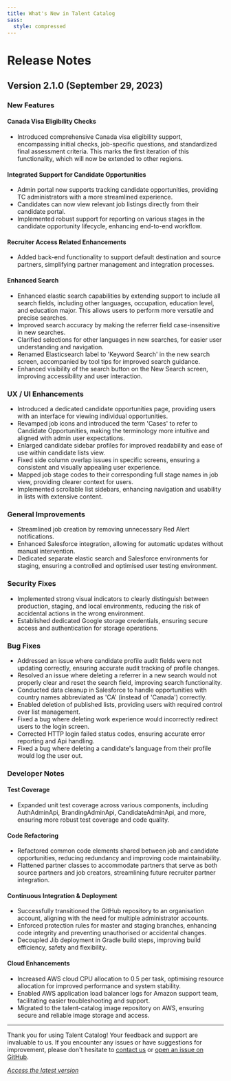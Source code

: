 ```yaml
---
title: What's New in Talent Catalog
sass:
  style: compressed
---
```


# Release Notes

## Version 2.1.0 (September 29, 2023)

### New Features

#### Canada Visa Eligibility Checks

- Introduced comprehensive Canada visa eligibility support, encompassing initial checks, job-specific questions, and 
standardized final assessment criteria. This marks the first iteration of this functionality, which will now be extended 
to other regions.

#### Integrated Support for Candidate Opportunities

- Admin portal now supports tracking candidate opportunities, providing TC administrators with a more streamlined 
experience.
- Candidates can now view relevant job listings directly from their candidate portal.
- Implemented robust support for reporting on various stages in the candidate opportunity lifecycle, enhancing 
end-to-end workflow.

#### Recruiter Access Related Enhancements

- Added back-end functionality to support default destination and source partners, simplifying partner management and 
integration processes.

#### Enhanced Search

- Enhanced elastic search capabilities by extending support to include all search fields, including other languages,
  occupation, education level, and education major. This allows users to perform more versatile and precise searches.
- Improved search accuracy by making the referrer field case-insensitive in new searches.
- Clarified selections for other languages in new searches, for easier user understanding and navigation.
- Renamed Elasticsearch label to 'Keyword Search' in the new search screen, accompanied by tool tips for improved search
  guidance.
- Enhanced visibility of the search button on the New Search screen, improving accessibility and user interaction.

  
### UX / UI Enhancements

- Introduced a dedicated candidate opportunities page, providing users with an interface for viewing individual 
opportunities.
- Revamped job icons and introduced the term 'Cases' to refer to Candidate Opportunities, making the terminology more 
intuitive and aligned with admin user expectations.
- Enlarged candidate sidebar profiles for improved readability and ease of use within candidate lists view.
- Fixed side column overlap issues in specific screens, ensuring a consistent and visually appealing user experience.
- Mapped job stage codes to their corresponding full stage names in job view, providing clearer context for users.
- Implemented scrollable list sidebars, enhancing navigation and usability in lists with extensive content.


### General Improvements

- Streamlined job creation by removing unnecessary Red Alert notifications.
- Enhanced Salesforce integration, allowing for automatic updates without manual intervention.
- Dedicated separate elastic search and Salesforce environments for staging, ensuring a controlled and optimised
  user testing environment.


### Security Fixes

- Implemented strong visual indicators to clearly distinguish between production, staging, and local environments, 
reducing the risk of accidental actions in the wrong environment.
- Established dedicated Google storage credentials, ensuring secure access and authentication for storage operations.


### Bug Fixes

- Addressed an issue where candidate profile audit fields were not updating correctly, ensuring accurate audit tracking 
of profile changes.
- Resolved an issue where deleting a referrer in a new search would not properly clear and reset the search field, 
improving search functionality.
- Conducted data cleanup in Salesforce to handle opportunities with country names abbreviated as 'CA' (instead of 
'Canada') correctly.
- Enabled deletion of published lists, providing users with required control over list management.
- Fixed a bug where deleting work experience would incorrectly redirect users to the login screen.
- Corrected HTTP login failed status codes, ensuring accurate error reporting and Api handling.
- Fixed a bug where deleting a candidate's language from their profile would log the user out.


### Developer Notes

#### Test Coverage

- Expanded unit test coverage across various components, including AuthAdminApi, BrandingAdminApi, CandidateAdminApi, 
and more, ensuring more robust test coverage and code quality.

#### Code Refactoring
- Refactored common code elements shared between job and candidate opportunities, reducing redundancy and improving
  code maintainability.
- Flattened partner classes to accommodate partners that serve as both source partners and job creators, streamlining
  future recruiter partner integration.

#### Continuous Integration & Deployment
- Successfully transitioned the GitHub repository to an organisation account, aligning with the need for multiple
  administrator accounts.
- Enforced protection rules for master and staging branches, enhancing code integrity and preventing unauthorised or 
accidental changes.
- Decoupled Jib deployment in Gradle build steps, improving build efficiency, safety and flexibility.

#### Cloud Enhancements
- Increased AWS cloud CPU allocation to 0.5 per task, optimising resource allocation for improved performance and system
  stability.
- Enabled AWS application load balancer logs for Amazon support team, facilitating easier troubleshooting and support.
- Migrated to the talent-catalog image repository on AWS, ensuring secure and reliable image storage and access.



---

Thank you for using Talent Catalog! Your feedback and support are invaluable to us. If you encounter any issues or have 
suggestions for improvement, please don't hesitate to [contact us](mailto:support@talentcatalog.org) or 
[open an issue on GitHub](https://github.com/Talent-Catalog/talentcatalog/issues).

*[Access the latest version](https://tctalent.org/admin-portal/login)*
